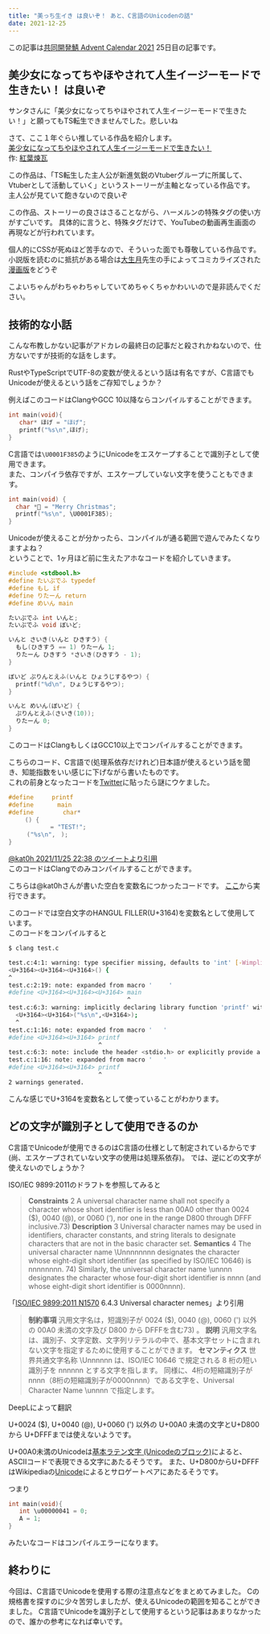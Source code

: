 ```yaml
---
title: "美っち生イき は良いぞ！ あと、C言語のUnicodenの話"
date: 2021-12-25
---
```


この記事は[共同開発鯖 Advent Calendar 2021](https://qiita.com/advent-calendar/2021/growthers) 25日目の記事です。
## 美少女になってちやほやされて人生イージーモードで生きたい！ は良いぞ
サンタさんに「美少女になってちやほやされて人生イージーモードで生きたい！」と願ってもTS転生できませんでした。悲しいね

さて、ここ１年ぐらい推している作品を紹介します。  
[美少女になってちやほやされて人生イージーモードで生きたい！](https://syosetu.org/novel/217501/)  
作: [紅葉煉瓦](https://twitter.com/akaba_renga?isogp=false)  

この作品は、「TS転生した主人公が新進気鋭のVtuberグループに所属して、Vtuberとして活動していく」というストーリーが主軸となっている作品です。
主人公が見ていて飽きないので良いぞ

この作品、ストーリーの良さはさることながら、ハーメルンの特殊タグの使い方がすごいです。
具体的に言うと、特殊タグだけで、YouTubeの動画再生画面の再現などが行われています。

個人的にCSSが死ぬほど苦手なので、そういった面でも尊敬している作品です。
小説版を読むのに抵抗がある場合は[大生月](https://twitter.com/NmnmOtk)先生の手によってコミカライズされた[漫画版](https://seiga.nicovideo.jp/comic/56102?track=verticalwatch_epinfo1)をどうぞ

こよいちゃんがわちゃわちゃしていてめちゃくちゃかわいいので是非読んでください。


## 技術的な小話
こんな布教しかない記事がアドカレの最終日の記事だと殺されかねないので、仕方ないですが技術的な話をします。  

RustやTypeScriptでUTF-8の変数が使えるという話は有名ですが、C言語でもUnicodeが使えるという話をご存知でしょうか？  


例えばこのコードはClangやGCC 10以降ならコンパイルすることができます。  

```c
int main(void){
   char* ほげ = "ほげ";
   printf("%s\n",ほげ);
}
```

C言語では`\U0001F385`のようにUnicodeをエスケープすることで識別子として使用できます。  
また、コンパイラ依存ですが、エスケープしていない文字を使うこともできます。  
  
  
  

```c
int main(void) {
  char *🎅 = "Merry Christmas";
  printf("%s\n", \U0001F385);
}
```  


Unicodeが使えることが分かったら、コンパイルが通る範囲で遊んでみたくなりますよね？  
ということで、1ヶ月ほど前に生えたアホなコードを紹介していきます。  
  
```c
#include <stdbool.h>
#define たいぷでふ typedef
#define もし if
#define りたーん return
#define めいん main

たいぷでふ int いんと;
たいぷでふ void ぼいど;

いんと さいき(いんと ひきすう) {
  もし(ひきすう == 1) りたーん 1;
  りたーん ひきすう *さいき(ひきすう - 1);
}

ぼいど ぷりんとえふ(いんと ひょうじするやつ) {
  printf("%d\n", ひょうじするやつ);
}

いんと めいん(ぼいど) {
  ぷりんとえふ(さいき(10));
  りたーん 0;
}
```
  
このコードはClangもしくはGCC10以上でコンパイルすることができます。

こちらのコード、C言語で(処理系依存だけれど)日本語が使えるという話を聞き、知能指数をいい感じに下げながら書いたものです。  
これの前身となったコードを[Twitter](https://twitter.com/yuki_yuigishi/status/1463394403683160067?s=20)に貼ったら謎にウケました。


```c
#define ㅤㅤ printf
#define ㅤㅤㅤ main
#define ㅤㅤㅤㅤ char*
ㅤㅤㅤ() {
  ㅤㅤㅤㅤ ㅤ = "TEST!";
  ㅤㅤ("%s\n",ㅤ);
}
```
[@kat0h 2021/11/25 22:38 のツイートより引用  ](https://twitter.com/kat0h/status/1463864756654071816?isogp=false)  
このコードはClangでのみコンパイルすることができます。  

こちらは@kat0hさんが書いた空白を変数名につかったコードです。 [ここ](https://paiza.io/projects/9Mjar0LlF2FMnU_4_Xzf_Q)から実行できます。  

このコードでは空白文字のHANGUL FILLER(U+3164)を変数名として使用しています。  
このコードをコンパイルすると  
```bash
$ clang test.c

test.c:4:1: warning: type specifier missing, defaults to 'int' [-Wimplicit-int]
<U+3164><U+3164><U+3164>() {
^
test.c:2:19: note: expanded from macro 'ㅤㅤㅤ'
#define <U+3164><U+3164><U+3164> main
                                 ^
test.c:6:3: warning: implicitly declaring library function 'printf' with type 'int (const char *, ...)' [-Wimplicit-function-declaration]
  <U+3164><U+3164>("%s\n",<U+3164>);
  ^
test.c:1:16: note: expanded from macro 'ㅤㅤ'
#define <U+3164><U+3164> printf
                         ^
test.c:6:3: note: include the header <stdio.h> or explicitly provide a declaration for 'printf'
test.c:1:16: note: expanded from macro 'ㅤㅤ'
#define <U+3164><U+3164> printf
                         ^
2 warnings generated.
```
  
こんな感じでU+3164を変数名として使っていることがわかります。  

## どの文字が識別子として使用できるのか  
C言語でUnicodeが使用できるのはC言語の仕様として制定されているからです(尚、エスケープされていない文字の使用は処理系依存)。
では、逆にどの文字が使えないのでしょうか？

ISO/IEC 9899:2011のドラフトを参照してみると
> **Constraints**
> 2 A universal character name shall not specify a character whose short identifier is less than
> 00A0 other than 0024 ($), 0040 (@), or 0060 (‘), nor one in the range D800 through
> DFFF inclusive.73)
> **Description**
> 3 Universal character names may be used in identifiers, character constants, and string
> literals to designate characters that are not in the basic character set.
> **Semantics**
> 4 The universal character name \Unnnnnnnn designates the character whose eight-digit
> short identifier (as specified by ISO/IEC 10646) is nnnnnnnn.
> 74) Similarly, the universal
> character name \unnnn designates the character whose four-digit short identifier is nnnn
> (and whose eight-digit short identifier is 0000nnnn).  

「[ISO/IEC 9899:2011 N1570](http://www.open-std.org/jtc1/sc22/wg14/www/docs/n1570.pdf?isogp=false)  6.4.3 Universal character nemes」より引用  


> **制約事項**
> 汎用文字名は，短識別子が 0024 ($), 0040 (@), 0060 (') 以外の 00A0 未満の文字及び D800 から DFFFを含む73) 。
> **説明**
> 汎用文字名は、識別子、文字定数、文字列リテラルの中で、基本文字セットに含まれない文字を指定するために使用することができます。
> **セマンティクス**
> 世界共通文字名称 \Unnnnnn は、ISO/IEC 10646 で規定される 8 桁の短い識別子を nnnnnn とする文字を指します。
>  同様に、4桁の短縮識別子がnnnn（8桁の短縮識別子が0000nnnn）である文字を、Universal Character Name \unnnn で指定します。

DeepLによって翻訳

U+0024 ($), U+0040 (@), U+0060 (') 以外の U+00A0 未満の文字とU+D800 から U+DFFFまでは使えないようです。

U+00A0未満のUnicodeは[基本ラテン文字 (Unicodeのブロック)](https://ja.wikipedia.org/wiki/%E5%9F%BA%E6%9C%AC%E3%83%A9%E3%83%86%E3%83%B3%E6%96%87%E5%AD%97_(Unicode%E3%81%AE%E3%83%96%E3%83%AD%E3%83%83%E3%82%AF?isogp=false))によると、ASCIIコードで表現できる文字にあたるそうです。
また、U+D800からU+DFFFはWikipediaの[Unicode](https://ja.wikipedia.org/wiki/Unicode#%E3%82%B5%E3%83%AD%E3%82%B2%E3%83%BC%E3%83%88%E3%83%9A%E3%82%A2?isogp=false)によるとサロゲートペアにあたるそうです。

つまり
```c
int main(void){
   int \u00000041 = 0;
   A = 1;
}
```
みたいなコードはコンパイルエラーになります。

## 終わりに
今回は、C言語でUnicodeを使用する際の注意点などをまとめてみました。
Cの規格書を探すのに少々苦労しましたが、使えるUnicodeの範囲を知ることができました。
C言語でUnicodeを識別子として使用するという記事はあまりなかったので、誰かの参考になれば幸いです。


